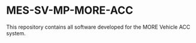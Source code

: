 # MES-SV-MP-MORE-ACC

This repository contains all software developed for the MORE Vehicle ACC system.
